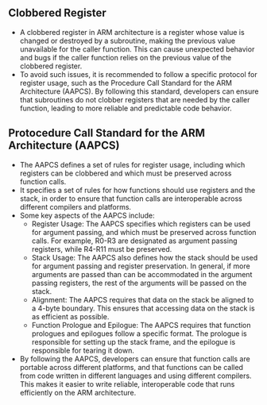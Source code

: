 ## Clobbered Register
- A clobbered register in ARM architecture is a register whose value is changed or destroyed by a subroutine, making the previous value unavailable for the caller function. This can cause unexpected behavior and bugs if the caller function relies on the previous value of the clobbered register.
- To avoid such issues, it is recommended to follow a specific protocol for register usage, such as the Procedure Call Standard for the ARM Architecture (AAPCS). By following this standard, developers can ensure that subroutines do not clobber registers that are needed by the caller function, leading to more reliable and predictable code behavior.

## Protocedure Call Standard for the ARM Architecture (AAPCS)
- The AAPCS defines a set of rules for register usage, including which registers can be clobbered and which must be preserved across function calls. 
-  It specifies a set of rules for how functions should use registers and the stack, in order to ensure that function calls are interoperable across different compilers and platforms.
- Some key aspects of the AAPCS include:
    - Register Usage: The AAPCS specifies which registers can be used for argument passing, and which must be preserved across function calls. For example, R0-R3 are designated as argument passing registers, while R4-R11 must be preserved.
    - Stack Usage: The AAPCS also defines how the stack should be used for argument passing and register preservation. In general, if more arguments are passed than can be accommodated in the argument passing registers, the rest of the arguments will be passed on the stack.
    - Alignment: The AAPCS requires that data on the stack be aligned to a 4-byte boundary. This ensures that accessing data on the stack is as efficient as possible.
    - Function Prologue and Epilogue: The AAPCS requires that function prologues and epilogues follow a specific format. The prologue is responsible for setting up the stack frame, and the epilogue is responsible for tearing it down.
- By following the AAPCS, developers can ensure that function calls are portable across different platforms, and that functions can be called from code written in different languages and using different compilers. This makes it easier to write reliable, interoperable code that runs efficiently on the ARM architecture.
